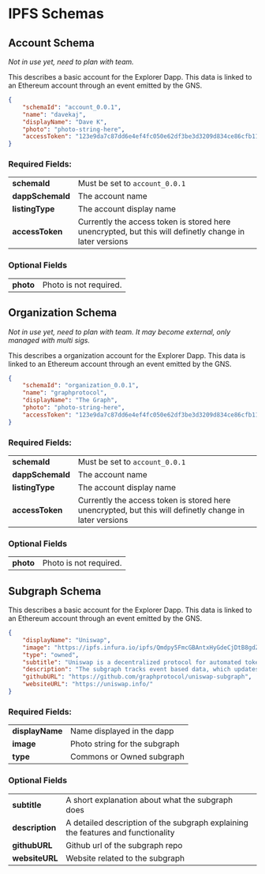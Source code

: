 
# IPFS Schemas

## Account Schema
*Not in use yet, need to plan with team.*

This describes a basic account for the Explorer Dapp. This data is linked to an Ethereum account through an event emitted by the GNS. 

```json
{
    "schemaId": "account_0.0.1",
    "name": "davekaj",
    "displayName": "Dave K",
    "photo": "photo-string-here",
    "accessToken": "123e9da7c87dd6e4ef4fc050e62df3be3d3209d834ce86cfb11c3",
}
```

### Required Fields:

| | |
|----|-----|
|**schemaId** | Must be set to `account_0.0.1` |
|**dappSchemaId** | The account name |
|**listingType** | The account display name |
|**accessToken** | Currently the access token is stored here unencrypted, but this will definetly change in later versions  |

### Optional Fields

| | |
|----|-----|
|**photo** | Photo is not required.|


## Organization Schema
*Not in use yet, need to plan with team. It may become external, only managed with multi sigs.*

This describes a organization account for the Explorer Dapp. This data is linked to an Ethereum account through an event emitted by the GNS. 

```json
{
    "schemaId": "organization_0.0.1",
    "name": "graphprotocol",
    "displayName": "The Graph",
    "photo": "photo-string-here",
    "accessToken": "123e9da7c87dd6e4ef4fc050e62df3be3d3209d834ce86cfb11c3",
}
```

### Required Fields:

| | |
|----|-----|
|**schemaId** | Must be set to `account_0.0.1` |
|**dappSchemaId** | The account name |
|**listingType** | The account display name |
|**accessToken** | Currently the access token is stored here unencrypted, but this will definetly change in later versions  |

### Optional Fields

| | |
|----|-----|
|**photo** | Photo is not required.|

## Subgraph Schema

This describes a basic account for the Explorer Dapp. This data is linked to an Ethereum account through an event emitted by the GNS. 

```json
{
    "displayName": "Uniswap",
    "image": "https://ipfs.infura.io/ipfs/Qmdpy5FmcGBAntxHyGdeCjDtB8gdZJ9JMeVBpqkp74RUz8",
    "type": "owned",
    "subtitle": "Uniswap is a decentralized protocol for automated token exchange on Ethereum",
    "description": "The subgraph tracks event based data, which updates each exchange to index the live data. It also stores historical data entities, which can be used, and queried to build historical data, which can be used for charts.",
    "githubURL": "https://github.com/graphprotocol/uniswap-subgraph",
    "websiteURL": "https://uniswap.info/"
}
```

### Required Fields:

| | |
|----|-----|
|**displayName** | Name displayed in the dapp |
|**image** | Photo string for the subgraph |
|**type** | Commons or Owned subgraph |

### Optional Fields

| | |
|----|-----|
|**subtitle** | A short explanation about what the subgraph does|
|**description** | A detailed description of the subgraph explaining the features and functionality|
|**githubURL** | Github url of the subgraph repo|
|**websiteURL** | Website related to the subgraph|